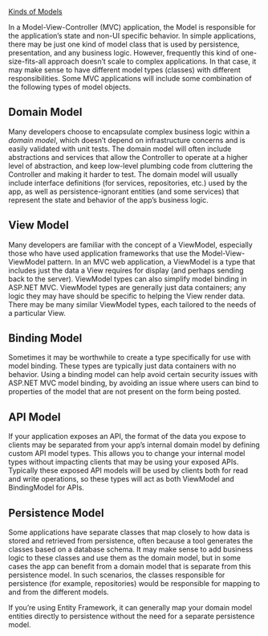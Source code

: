 [Kinds of Models](http://deviq.com/kinds-of-models/)


In a Model-View-Controller (MVC) application, the Model is responsible for the application’s state and non-UI specific behavior. In simple applications, there may be just one kind of model class that is used by persistence, presentation, and any business logic. However, frequently this kind of one-size-fits-all approach doesn’t scale to complex applications. In that case, it may make sense to have different model types (classes) with different responsibilities. Some MVC applications will include some combination of the following types of model objects.

## Domain Model

Many developers choose to encapsulate complex business logic within a *domain model*, which doesn’t depend on infrastructure concerns and is easily validated with unit tests. The domain model will often include abstractions and services that allow the Controller to operate at a higher level of abstraction, and keep low-level plumbing code from cluttering the Controller and making it harder to test. The domain model will usually include interface definitions (for services, repositories, etc.) used by the app, as well as persistence-ignorant entities (and some services) that represent the state and behavior of the app’s business logic.

## View Model

Many developers are familiar with the concept of a ViewModel, especially those who have used application frameworks that use the Model-View-ViewModel pattern. In an MVC web application, a ViewModel is a type that includes just the data a View requires for display (and perhaps sending back to the server). ViewModel types can also simplify model binding in ASP.NET MVC. ViewModel types are generally just data containers; any logic they may have should be specific to helping the View render data. There may be many similar ViewModel types, each tailored to the needs of a particular View.

## Binding Model

Sometimes it may be worthwhile to create a type specifically for use with model binding. These types are typically just data containers with no behavior. Using a binding model can help avoid certain security issues with ASP.NET MVC model binding, by avoiding an issue where users can bind to properties of the model that are not present on the form being posted.


## API Model

If your application exposes an API, the format of the data you expose to clients may be separated from your app’s internal domain model by defining custom API model types. This allows you to change your internal model types without impacting clients that may be using your exposed APIs. Typically these exposed API models will be used by clients both for read and write operations, so these types will act as both ViewModel and BindingModel for APIs.

## Persistence Model

Some applications have separate classes that map closely to how data is stored and retrieved from persistence, often because a tool generates the classes based on a database schema. It may make sense to add business logic to these classes and use them as the domain model, but in some cases the app can benefit from a domain model that is separate from this persistence model. In such scenarios, the classes responsible for persistence (for example, repositories) would be responsible for mapping to and from the different models.

If you’re using Entity Framework, it can generally map your domain model entities directly to persistence without the need for a separate persistence model.
